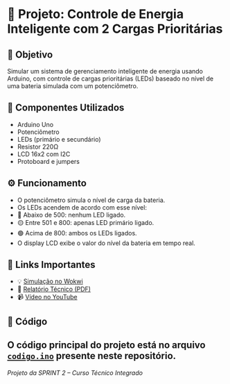 # 🔋 Projeto: Controle de Energia Inteligente com 2 Cargas Prioritárias
## 🎯 Objetivo
Simular um sistema de gerenciamento inteligente de energia usando Arduino, com controle de cargas prioritárias (LEDs) baseado no nível de uma bateria simulada com um potenciômetro.
## 🧰 Componentes Utilizados
- Arduino Uno
- Potenciômetro
- LEDs (primário e secundário)
- Resistor 220Ω
- LCD 16x2 com I2C
- Protoboard e jumpers
## ⚙️ Funcionamento
- O potenciômetro simula o nível de carga da bateria.
- Os LEDs acendem de acordo com esse nível:
 - 🔴 Abaixo de 500: nenhum LED ligado.
 - 🟡 Entre 501 e 800: apenas LED primário ligado.
 - 🟢 Acima de 800: ambos os LEDs ligados.
- O display LCD exibe o valor do nível da bateria em tempo real.
## 🔗 Links Importantes
- 💡 [Simulação no Wokwi](https://wokwi.com/projects/433395785548565505)
- 📄 [Relatório Técnico (PDF)](./Relatorio_SPRINT2.pdf)
- 📹 [Vídeo no YouTube](COLE_AQUI_O_LINK_DO_VIDEO)
## 📁 Código
O código principal do projeto está no arquivo [`codigo.ino`](./codigo.ino) presente neste repositório.
---
*Projeto da SPRINT 2 – Curso Técnico Integrado*

